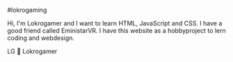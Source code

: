 #lokrogaming

Hi, I'm Lokrogamer and I want to learn HTML, JavaScript and CSS. I have a good friend called EministarVR. I have this website as a hobbyproject to lern coding and webdesign. 

LG
👋 Lokrogamer
